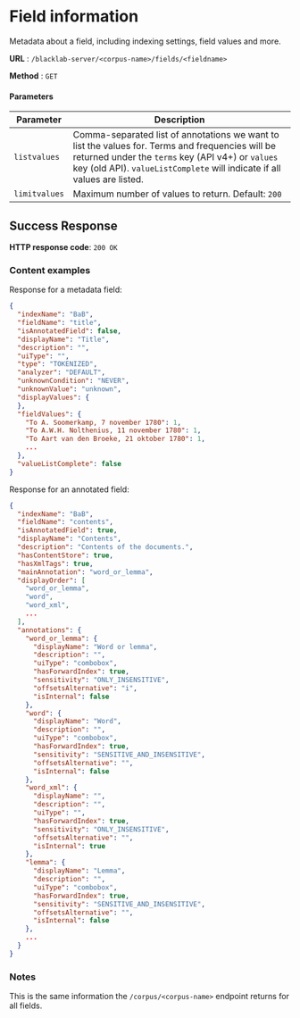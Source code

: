 # Field information

Metadata about a field, including indexing settings, field values and more.

**URL** : `/blacklab-server/<corpus-name>/fields/<fieldname>`

**Method** : `GET`

#### Parameters

| Parameter     | Description                                                                                                                                                                                                                       |
|---------------|-----------------------------------------------------------------------------------------------------------------------------------------------------------------------------------------------------------------------------------|
| `listvalues`  | Comma-separated list of annotations we want to list the values for. Terms and frequencies will be returned under the `terms` key (API v4+) or `values` key (old API). `valueListComplete` will indicate if all values are listed. |
| `limitvalues` | Maximum number of values to return. Default: `200`                                                                                                                                                                                 |

## Success Response

**HTTP response code**: `200 OK`

### Content examples

Response for a metadata field:

```json
{
  "indexName": "BaB",
  "fieldName": "title",
  "isAnnotatedField": false,
  "displayName": "Title",
  "description": "",
  "uiType": "",
  "type": "TOKENIZED",
  "analyzer": "DEFAULT",
  "unknownCondition": "NEVER",
  "unknownValue": "unknown",
  "displayValues": {
  },
  "fieldValues": {
    "To A. Soomerkamp, 7 november 1780": 1,
    "To A.W.H. Nolthenius, 11 november 1780": 1,
    "To Aart van den Broeke, 21 oktober 1780": 1,
    ...
  },
  "valueListComplete": false
}
```

Response for an annotated field:

```json
{
  "indexName": "BaB",
  "fieldName": "contents",
  "isAnnotatedField": true,
  "displayName": "Contents",
  "description": "Contents of the documents.",
  "hasContentStore": true,
  "hasXmlTags": true,
  "mainAnnotation": "word_or_lemma",
  "displayOrder": [
    "word_or_lemma",
    "word",
    "word_xml",
    ...
  ],
  "annotations": {
    "word_or_lemma": {
      "displayName": "Word or lemma",
      "description": "",
      "uiType": "combobox",
      "hasForwardIndex": true,
      "sensitivity": "ONLY_INSENSITIVE",
      "offsetsAlternative": "i",
      "isInternal": false
    },
    "word": {
      "displayName": "Word",
      "description": "",
      "uiType": "combobox",
      "hasForwardIndex": true,
      "sensitivity": "SENSITIVE_AND_INSENSITIVE",
      "offsetsAlternative": "",
      "isInternal": false
    },
    "word_xml": {
      "displayName": "",
      "description": "",
      "uiType": "",
      "hasForwardIndex": true,
      "sensitivity": "ONLY_INSENSITIVE",
      "offsetsAlternative": "",
      "isInternal": true
    },
    "lemma": {
      "displayName": "Lemma",
      "description": "",
      "uiType": "combobox",
      "hasForwardIndex": true,
      "sensitivity": "SENSITIVE_AND_INSENSITIVE",
      "offsetsAlternative": "",
      "isInternal": false
    },
    ...
  }
}
```

### Notes

This is the same information the `/corpus/<corpus-name>` endpoint returns for all fields.
